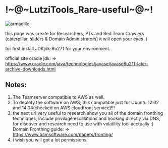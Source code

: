# !~@~LutziTools_Rare-useful~@~!

![armadillo](https://user-images.githubusercontent.com/45577616/137899277-b470f31f-b885-4e02-8348-c92808e521bd.jpg)

this page was create for Researchers, PTs and Red Team Crawlers (caterpillar, sliders & Domain Administrators) it will open your eyes ;)

for first install JDKjdk-8u271 for your environment.

official site oracle jdk: => https://www.oracle.com/java/technologies/javase/javase8u211-later-archive-downloads.html

## Notes:
1. The Teamserver compatible to AWS as well.
2. To deploty the software on AWS, this compatible just for Ubuntu 12.02 and 14.04(checked on AWS cloudfront service)!!!
3. the next url very useful to research show you all of the domain fronthing techniques, include privilage escalations and hooking directly via DNS, for discover and research  need to use with  volatility tool acctually :)
Domain Fronthing guide: => https://www.bamsoftware.com/papers/fronting/
4. i wish you will got a lot permissions.

